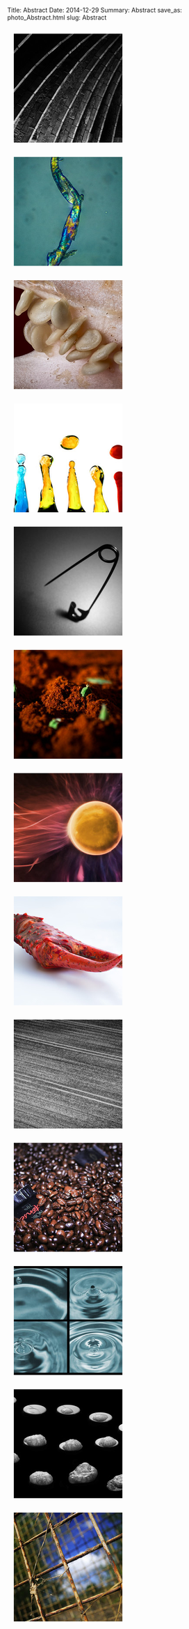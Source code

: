Title: Abstract
Date: 2014-12-29
Summary: Abstract
save_as: photo_Abstract.html
slug: Abstract

<a href="images/portfolio/Abstract/01_Arches.jpg" class="swipebox" title="Arches">
	<img src="images/portfolio/Abstract/thumb_01_Arches.jpg" alt="Arches" style="padding: 15px;"/>
</a>

<a href="images/portfolio/Abstract/02_WhiskyCrystal.jpg" class="swipebox" title="WhiskyCrystal">
	<img src="images/portfolio/Abstract/thumb_02_WhiskyCrystal.jpg" alt="WhiskyCrystal" style="padding: 15px;"/>
</a>

<a href="images/portfolio/Abstract/03_Pepper.jpg" class="swipebox" title="Pepper">
	<img src="images/portfolio/Abstract/thumb_03_Pepper.jpg" alt="Pepper" style="padding: 15px;"/>
</a>

<a href="images/portfolio/Abstract/04_Drips.jpg" class="swipebox" title="Drips">
	<img src="images/portfolio/Abstract/thumb_04_Drips.jpg" alt="Drips" style="padding: 15px;"/>
</a>

<a href="images/portfolio/Abstract/05_Equilibrium.jpg" class="swipebox" title="Equilibrium">
	<img src="images/portfolio/Abstract/thumb_05_Equilibrium.jpg" alt="Equilibrium" style="padding: 15px;"/>
</a>

<a href="images/portfolio/Abstract/06_Spice.jpg" class="swipebox" title="Spice">
	<img src="images/portfolio/Abstract/thumb_06_Spice.jpg" alt="Spice" style="padding: 15px;"/>
</a>

<a href="images/portfolio/Abstract/07_Flare.jpg" class="swipebox" title="Flare">
	<img src="images/portfolio/Abstract/thumb_07_Flare.jpg" alt="Flare" style="padding: 15px;"/>
</a>

<a href="images/portfolio/Abstract/08_Claw.jpg" class="swipebox" title="Claw">
	<img src="images/portfolio/Abstract/thumb_08_Claw.jpg" alt="Claw" style="padding: 15px;"/>
</a>

<a href="images/portfolio/Abstract/09_Field.jpg" class="swipebox" title="Field">
	<img src="images/portfolio/Abstract/thumb_09_Field.jpg" alt="Field" style="padding: 15px;"/>
</a>

<a href="images/portfolio/Abstract/10_Coffee.jpg" class="swipebox" title="Coffee">
	<img src="images/portfolio/Abstract/thumb_10_Coffee.jpg" alt="Coffee" style="padding: 15px;"/>
</a>

<a href="images/portfolio/Abstract/11_Impact.jpg" class="swipebox" title="Impact">
	<img src="images/portfolio/Abstract/thumb_11_Impact.jpg" alt="Impact" style="padding: 15px;"/>
</a>

<a href="images/portfolio/Abstract/12_Immune.jpg" class="swipebox" title="Immune">
	<img src="images/portfolio/Abstract/thumb_12_Immune.jpg" alt="Immune" style="padding: 15px;"/>
</a>

<a href="images/portfolio/Abstract/13_Water.jpg" class="swipebox" title="Water">
	<img src="images/portfolio/Abstract/thumb_13_Water.jpg" alt="Water" style="padding: 15px;"/>
</a>



<script type="text/javascript">
	;( function( $ ) {
	$( ".swipebox" ).swipebox();
	} )( jQuery );
</script>

